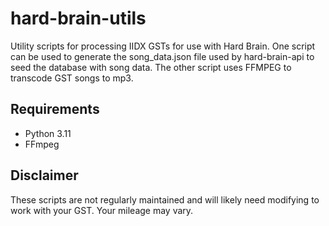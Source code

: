 # hard-brain-utils
Utility scripts for processing IIDX GSTs for use with Hard Brain. One script can be used to generate the song_data.json file used by hard-brain-api to seed the database with song data. The other script uses FFMPEG to transcode GST songs to mp3.

## Requirements

- Python 3.11
- FFmpeg

## Disclaimer

These scripts are not regularly maintained and will likely need modifying to work with your GST. Your mileage may vary.
